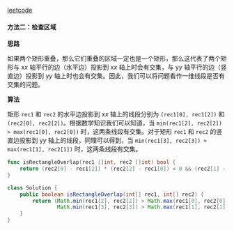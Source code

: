 [leetcode](https://leetcode-cn.com/problems/rectangle-overlap/)

#### 方法二：检查区域

**思路**

如果两个矩形重叠，那么它们重叠的区域一定也是一个矩形，那么这代表了两个矩形与 x*x* 轴平行的边（水平边）投影到 x*x* 轴上时会有交集，与 y*y* 轴平行的边（竖直边）投影到 y*y* 轴上时也会有交集。因此，我们可以将问题看作一维线段是否有交集的问题。

**算法**

矩形 `rec1` 和 `rec2` 的水平边投影到 x*x* 轴上的线段分别为 `(rec1[0], rec1[2])` 和 `(rec2[0], rec2[2])`。根据数学知识我们可以知道，当 `min(rec1[2], rec2[2]) > max(rec1[0], rec2[0])` 时，这两条线段有交集。对于矩形 `rec1` 和 `rec2` 的竖直边投影到 y*y* 轴上的线段，同理可以得到，当 `min(rec1[3], rec2[3]) > max(rec1[1], rec2[1])` 时，这两条线段有交集。

```go
func isRectangleOverlap(rec1 []int, rec2 []int) bool {
    return (rec2[0] - rec1[2]) * (rec2[2] - rec1[0]) < 0 && (rec2[1] - rec1[3]) * (rec2[3] - rec1[1]) < 0
}
```

```java
class Solution {
    public boolean isRectangleOverlap(int[] rec1, int[] rec2) {
        return (Math.min(rec1[2], rec2[2]) > Math.max(rec1[0], rec2[0]) &&
                Math.min(rec1[3], rec2[3]) > Math.max(rec1[1], rec2[1]));
    }
}
```



 	 		











